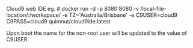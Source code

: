 Cloud9 web IDE
eg. # docker run -d -p 8080:8080 -v /local-file-location/:/workspace/ -e TZ='Australia/Brisbane' -e C9USER=cloud9 C9PASS=cloud9 quimnut/cloud9ide:latest

Upon boot the name for the non-root user will be updated to the value of C9USER.